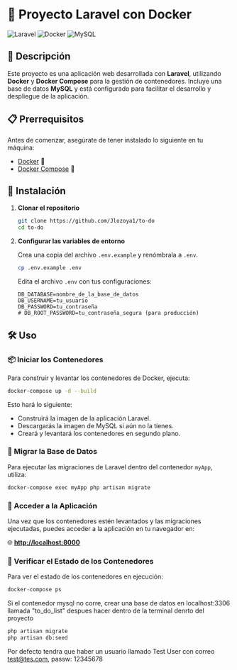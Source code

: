 # 🚀 Proyecto Laravel con Docker

![Laravel](https://img.shields.io/badge/Laravel-FF2D20?logo=laravel&logoColor=white)
![Docker](https://img.shields.io/badge/Docker-2496ED?logo=docker&logoColor=white)
![MySQL](https://img.shields.io/badge/MySQL-4479A1?logo=mysql&logoColor=white)

## 📝 Descripción

Este proyecto es una aplicación web desarrollada con **Laravel**, utilizando **Docker** y **Docker Compose** para la gestión de contenedores. Incluye una base de datos **MySQL** y está configurado para facilitar el desarrollo y despliegue de la aplicación.

## 📋 Prerrequisitos

Antes de comenzar, asegúrate de tener instalado lo siguiente en tu máquina:

- [Docker](https://www.docker.com/get-started) 🐳
- [Docker Compose](https://docs.docker.com/compose/install/) 🐳

## 🔧 Instalación

1. **Clonar el repositorio**

   ```bash
   git clone https://github.com/Jlozoya1/to-do
   cd to-do
   ```

2. **Configurar las variables de entorno**

   Crea una copia del archivo `.env.example` y renómbrala a `.env`.

   ```bash
   cp .env.example .env
   ```

   Edita el archivo `.env` con tus configuraciones:

   ```env
   DB_DATABASE=nombre_de_la_base_de_datos
   DB_USERNAME=tu_usuario
   DB_PASSWORD=tu_contraseña
   # DB_ROOT_PASSWORD=tu_contraseña_segura (para producción)
   ```

## 🛠️ Uso

### 📦 Iniciar los Contenedores

Para construir y levantar los contenedores de Docker, ejecuta:

```bash
docker-compose up -d --build
```

Esto hará lo siguiente:

- Construirá la imagen de la aplicación Laravel.
- Descargarás la imagen de MySQL si aún no la tienes.
- Creará y levantará los contenedores en segundo plano.

### 🔄 Migrar la Base de Datos

Para ejecutar las migraciones de Laravel dentro del contenedor `myApp`, utiliza:

```bash
docker-compose exec myApp php artisan migrate
```

### 🐘 Acceder a la Aplicación

Una vez que los contenedores estén levantados y las migraciones ejecutadas, puedes acceder a la aplicación en tu navegador en:

🌐 **[http://localhost:8000](http://localhost:8000)**

### 🐳 Verificar el Estado de los Contenedores

Para ver el estado de los contenedores en ejecución:

```bash
docker-compose ps
```

Si el contenedor mysql no corre, crear una base de datos en localhost:3306 llamada "to_do_list"
despues hacer dentro de la terminal denrto del proyecto 

```bash
php artisan migrate
php artisan db:seed
```

Por defecto tendra que haber un usuario llamado Test User con correo test@tes.com, passw: 12345678
